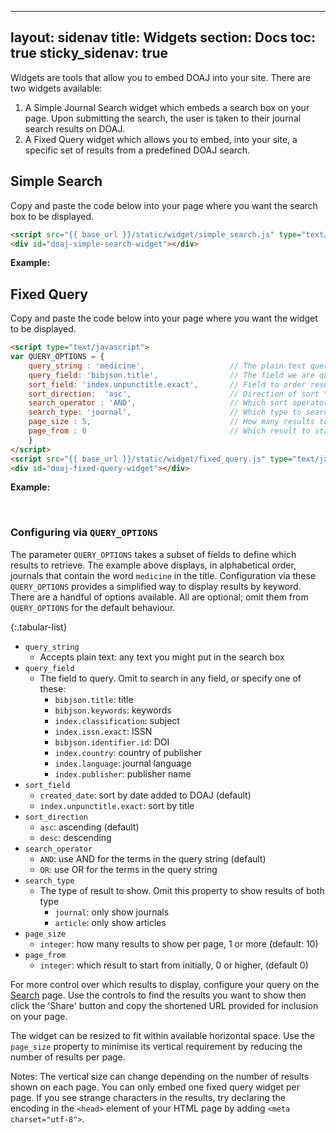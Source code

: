 
---
layout: sidenav
title: Widgets
section: Docs
toc: true
sticky_sidenav: true
---

Widgets are tools that allow you to embed DOAJ into your site. There are two widgets available:

1. A Simple Journal Search widget which embeds a search box on your page. Upon submitting the search, the user is taken to their journal search results on DOAJ.
2. A Fixed Query widget which allows you to embed, into your site, a specific set of results from a predefined DOAJ search.

## Simple Search

Copy and paste the code below into your page where you want the search box to be displayed.

```html
<script src="{{ base_url }}/static/widget/simple_search.js" type="text/javascript"></script>
<div id="doaj-simple-search-widget"></div>
```
**Example:**
<!-- this is the actual script embed -->
<script src="{{ base_url }}/static/widget/simple_search.js" type="text/javascript"></script>
<div id="doaj-simple-search-widget"></div>

## Fixed Query

Copy and paste the code below into your page where you want the widget to be displayed.

```html
<script type="text/javascript">
var QUERY_OPTIONS = {
    query_string : 'medicine',                   // The plain-text query string
    query_field: 'bibjson.title',                // The field we are querying
    sort_field: 'index.unpunctitle.exact',       // Field to order results by
    sort_direction:  'asc',                      // Direction of sort "asc" | "desc"
    search_operator : 'AND',                     // Which sort operator to use "AND" | "OR"
    search_type: 'journal',                      // Which type to search upon (omit for both) "article" | "journal"
    page_size : 5,                               // How many results to show per widget page
    page_from : 0                                // Which result to start from
    }
</script>
<script src="{{ base_url }}/static/widget/fixed_query.js" type="text/javascript"></script>
<div id="doaj-fixed-query-widget"></div>
```

**Example:**
<!-- this is the actual script embed -->
<script type="text/javascript">
var QUERY_OPTIONS = {
    query_string : 'medicine',                   // The plain-text query string
    query_field: 'bibjson.title',                // The field we are querying
    sort_field: 'index.unpunctitle.exact',       // Field to order results by
    sort_direction:  'asc',                      // Direction of sort "asc" | "desc"
    search_operator : 'AND',                     // Which sort operator to use "AND" | "OR"
    search_type: 'journal',                      // Which type to search upon (omit for both) "article" | "journal"
    page_size : 5,                               // How many results to show per widget page
    page_from : 0                                // Which result to start from
    }
</script>
<script src="{{ base_url }}/static/widget/fixed_query.js" type="text/javascript"></script>
<div id="doaj-fixed-query-widget"></div>
<br/>

### Configuring via `QUERY_OPTIONS`

The parameter `QUERY_OPTIONS` takes a subset of fields to define which results to retrieve. The example above displays, in alphabetical order, journals that contain the word `medicine` in the title. Configuration via these `QUERY_OPTIONS` provides a simplified way to display results by keyword. There are a handful of options available. All are optional; omit them from `QUERY_OPTIONS` for the default behaviour.

{:.tabular-list}
- `query_string`
  - Accepts plain text: any text you might put in the search box
- `query_field`
  - The field to query. Omit to search in any field, or specify one of these:
    - `bibjson.title`: title
    - `bibjson.keywords`: keywords
    - `index.classification`: subject
    - `index.issn.exact`: ISSN
    - `bibjson.identifier.id`: DOI
    - `index.country`: country of publisher
    - `index.language`: journal language
    - `index.publisher`: publisher name
- `sort_field`
  - `created_date`: sort by date added to DOAJ (default)
  - `index.unpunctitle.exact`: sort by title
- `sort_direction`
  - `asc`: ascending (default)
  - `desc`: descending
- `search_operator`
  - `AND`: use AND for the terms in the query string (default)
  - `OR`: use OR for the terms in the query string
- `search_type`
  - The type of result to show. Omit this property to show results of both type    
    - `journal`: only show journals
    - `article`: only show articles
- `page_size`
  - `integer`: how many results to show per page, 1 or more (default: 10)
- `page_from`
  - `integer`: which result to start from initially, 0 or higher, (default 0)


For more control over which results to display, configure your query on the [Search](/search/journals/) page. Use the controls to find the results you want to show then click the 'Share' button and copy the shortened URL provided for inclusion on your page.

The widget can be resized to fit within available horizontal space. Use the `page_size` property to minimise its vertical requirement by reducing the number of results per page.

Notes: The vertical size can change depending on the number of results shown on each page. You can only embed one fixed query widget per page. If you see strange characters in the results, try declaring the encoding in the `<head>` element of your HTML page by adding `<meta charset="utf-8">`.
